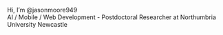Hi, I’m @jasonmoore949  
AI / Mobile / Web Development - Postdoctoral Researcher at Northumbria University Newcastle  

<!---
jasonmoore949/jasonmoore949 is a ✨ special ✨ repository because its `README.md` (this file) appears on your GitHub profile.
You can click the Preview link to take a look at your changes.
--->
